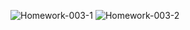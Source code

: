 ![Homework-003-1](https://github.com/selcukoner/csd-homeworks/assets/21000541/473086f8-b802-4678-b338-cdcde4c069c4)
![Homework-003-2](https://github.com/selcukoner/csd-homeworks/assets/21000541/26eb19fa-e6e6-4b92-b785-0842c665568e)


